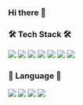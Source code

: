 ### Hi there 👋

<h3>🛠 Tech Stack 🛠</h3>
<p>
    <img src="https://img.shields.io/badge/SpringBoot-6DB33F?style=flat-square&logo=SpringBoot&logoColor=white"/>
    <img src="https://img.shields.io/badge/Node.js-339933?style=flat-square&logo=Node.js&logoColor=white"/>
    <img src="https://img.shields.io/badge/kubernetes-326CE5?style=flat-square&logo=kubernetes&logoColor=white"/>
    <img src="https://img.shields.io/badge/Docker-2496ED?style=flat-square&logo=Docker&logoColor=white"/>
    <img src="https://img.shields.io/badge/MySQL-11B48A?style=flat-square&logo=MySql&logoColor=white"/>
    <img src="https://img.shields.io/badge/PostgreSQL-4169E1?style=flat-square&logo=PostgreSQL&logoColor=white"/>
    <img src="h⌨️ttps://img.shields.io/badge/Linux-FCC624?style=flat-square&logo=Linux&logoColor=white"/>
</p>
<h3>📔 Language 📔</h4>
<p>
    <img src="https://img.shields.io/badge/Java-437291?style=flat-square&logo=Java&logoColor=white"/>
    <img src="https://img.shields.io/badge/C++-00599C?style=flat-square&logo=C%2B%2B&logoColor=white"/>
    <img src="https://img.shields.io/badge/Python-3766AB?style=flat-square&logo=Python&logoColor=white"/>
    <img src="https://img.shields.io/badge/Javascript-ffb13b?style=flat-square&logo=javascript&logoColor=white"/>
</p>


